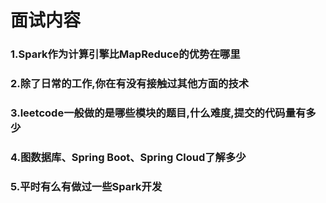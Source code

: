# 面试内容 

### 1.Spark作为计算引擎比MapReduce的优势在哪里

### 2.除了日常的工作,你在有没有接触过其他方面的技术

### 3.leetcode一般做的是哪些模块的题目,什么难度,提交的代码量有多少

### 4.图数据库、Spring Boot、Spring Cloud了解多少

### 5.平时有么有做过一些Spark开发



